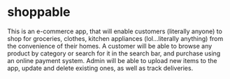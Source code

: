 # shoppable
This is an e-commerce app, that will enable customers (literally anyone) to shop for groceries, clothes, kitchen appliances (lol...literally anything) from the convenience of their homes. A customer will be able to browse any product by category or search for it in the search bar, and purchase using an online payment system. Admin will be able to upload new  items to the app, update and delete existing ones, as well as track deliveries.
